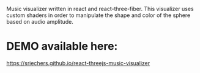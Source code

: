 Music visualizer written in react and react-three-fiber. This visualizer uses custom shaders in order to manipulate the shape and color of the sphere based on audio amplitude.

# DEMO available here:
 
https://sriechers.github.io/react-threejs-music-visualizer
